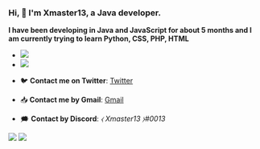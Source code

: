 ### Hi, 👋 I'm Xmaster13, a Java developer.

**I have been developing in Java and JavaScript for about 5 months and I am currently trying to learn Python, CSS, PHP, HTML**

   - <img         src="https://camo.githubusercontent.com/2857eeb614628cee9e2fec30dd669e29c40614c5c58e0dfca0ae8b814c8e3e5c/68747470733a2f2f696d672e736869656c64732e696f2f62616467652f4c616e67756167652d4a6176612d696e666f726d6174696f6e616c3f7374796c653d666c6174266c6f676f3d4c616e677561676573266c6f676f436f6c6f723d626c756526636f6c6f723d323832626431">

   - <img src="https://camo.githubusercontent.com/17096fafa15e2336060c7d3f51104e656f9a2d5df2de585b6767dfbc41e6aba9/68747470733a2f2f696d672e736869656c64732e696f2f62616467652f4150492d537069676f742d696e666f726d6174696f6e616c3f7374796c653d666c6174266c6f676f3d4c616e677561676573266c6f676f436f6c6f723d626c756526636f6c6f723d323832626431">

- 🐦 **Contact me on Twitter**: [Twitter](https://twitter.com/Xmaster13m/)
- 📥 **Contact me by Gmail**: [Gmail](xmaster13m@gmail.com)
- 🗯️ **Contact by Discord**: *⧼ Xmaster13 ⧽#0013*

                                                                        
<img src="https://github-readme-stats.vercel.app/api?username=xmaster13m&show_icons=true&theme=radical"> <img src="https://github-readme-stats.vercel.app/api/top-langs/?username=xmaster13m&layout=compact&show_icons=true&theme=radical">

